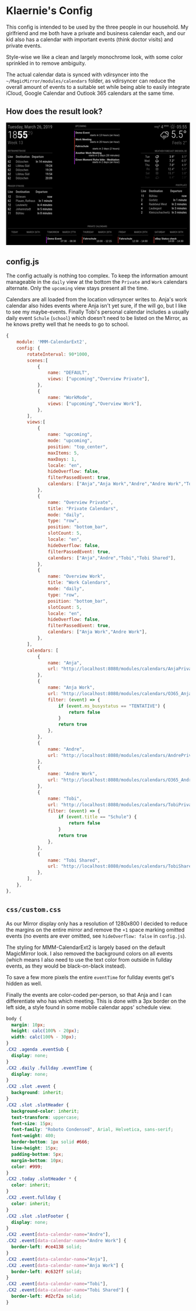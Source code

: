 # Klaernie's Config

This config is intended to be used by the three people in our household. My
girlfriend and me both have a private and business calendar each, and our kid
also has a calendar with important events (think doctor visits) and private
events.

Style-wise we like a clean and largely monochrome look, with some color
sprinkled in to remove ambiguity.

The actual calendar data is synced with vdirsyncer into the
`~/MagicMirror/modules/calendars` folder, as vdirsyncer can reduce the overall
amount of events to a suitable set while being able to easily integrate iCloud,
Google Calendar and Outlook 365 calendars at the same time.

## How does the result look?

![screenshot](klaernie.png)

## config.js

The config actually is nothing too complex. To keep the information amount
manageable in the `daily` view at the bottom the `Private` and `Work` calendars
alternate. Only the `upcoming` view stays present all the time.

Calendars are all loaded from the location vdirsyncer writes to. Anja's work
calendar also hides events where Anja isn't yet sure, if the will go, but I
like to see my maybe-events. Finally Tobi's personal calendar includes a
usually daily event `Schule` (`school`) which doesn't need to be listed on the
Mirror, as he knows pretty well that he needs to go to school.

```javascript
{
    module: 'MMM-CalendarExt2',
    config: {
        rotateInterval: 90*1000,
        scenes:[
            {
                name: "DEFAULT",
                views: ["upcoming","Overview Private"],
            },
            {
                name: "WorkMode",
                views: ["upcoming","Overview Work"],
            },
        ],
        views:[
            {
                name: "upcoming",
                mode: "upcoming",
                position: "top_center",
                maxItems: 5,
                maxDays: 1,
                locale: "en",
                hideOverflow: false,
                filterPassedEvent: true,
                calendars: ["Anja","Anja Work","Andre","Andre Work","Tobi","Tobi Shared"],
            },
            {
                name: "Overview Private",
                title: "Private Calendars",
                mode: "daily",
                type: "row",
                position: "bottom_bar",
                slotCount: 5,
                locale: "en",
                hideOverflow: false,
                filterPassedEvent: true,
                calendars: ["Anja","Andre","Tobi","Tobi Shared"],
            },
            {
                name: "Overview Work",
                title: "Work Calendars",
                mode: "daily",
                type: "row",
                position: "bottom_bar",
                slotCount: 5,
                locale: "en",
                hideOverflow: false,
                filterPassedEvent: true,
                calendars: ["Anja Work","Andre Work"],
            },
        ],
        calendars: [
            {
                name: "Anja",
                url: "http://localhost:8080/modules/calendars/AnjaPrivate.ics",
            },
            {
                name: "Anja Work",
                url: "http://localhost:8080/modules/calendars/O365_Anja.ics",
                filter: (event) => {
                    if (event.ms_busystatus == "TENTATIVE") {
                        return false
                    }
                    return true
                },
            },
            {
                name: "Andre",
                url: "http://localhost:8080/modules/calendars/AndrePrivate.ics",
            },
            {
                name: "Andre Work",
                url: "http://localhost:8080/modules/calendars/O365_Andre.ics",
            },
            {
                name: "Tobi",
                url: "http://localhost:8080/modules/calendars/TobiPrivate.ics",
                filter: (event) => {
                    if (event.title == "Schule") {
                        return false
                    }
                    return true
                },
            },
            {
                name: "Tobi Shared",
                url: "http://localhost:8080/modules/calendars/TobiShared.ics",
            },
        ],
    },
},
```

## `css/custom.css`

As our Mirror display only has a resolution of 1280x800 I decided to reduce the
margins on the entire mirror and remove the `+1` space marking omitted events
(no events are ever omitted, see `hideOverflow: false` in `config.js`).

The styling for MMM-CalendarExt2 is largely based on the default MagicMirror
look.
I also removed the background colors on all events (which means I also need to
use the text color from outside in fullday events, as they would be
black-on-black instead).

To save a few more pixels the entire `eventTime` for fullday events get's
hidden as well.

Finally the events are color-coded per-person, so that Anja and I can
differentiate who has which meeting. This is done with a 3px border on the left
side, a style found in some mobile calendar apps' schedule view.

```css
body {
  margin: 10px;
  height: calc(100% - 20px);
  width: calc(100% - 30px);
}
.CX2 .agenda .eventSub {
  display: none;
}
.CX2 .daily .fullday .eventTime {
  display: none;
}
.CX2 .slot .event {
  background: inherit;
}
.CX2 .slot .slotHeader {
  background-color: inherit;
  text-transform: uppercase;
  font-size: 15px;
  font-family: "Roboto Condensed", Arial, Helvetica, sans-serif;
  font-weight: 400;
  border-bottom: 1px solid #666;
  line-height: 15px;
  padding-bottom: 5px;
  margin-bottom: 10px;
  color: #999;
}
.CX2 .today .slotHeader * {
  color: inherit;
}
.CX2 .event.fullday {
  color: inherit;
}
.CX2 .slot .slotFooter {
  display: none;
}
.CX2 .event[data-calendar-name="Andre"],
.CX2 .event[data-calendar-name="Andre Work"] {
  border-left: #ce4138 solid;
}
.CX2 .event[data-calendar-name="Anja"],
.CX2 .event[data-calendar-name="Anja Work"] {
  border-left: #c632ff solid;
}
.CX2 .event[data-calendar-name="Tobi"],
.CX2 .event[data-calendar-name="Tobi Shared"] {
  border-left: #d2cf2a solid;
}
```
